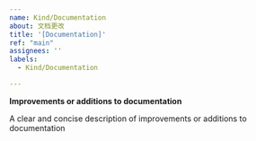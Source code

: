 ```yaml
---
name: Kind/Documentation
about: 文档更改
title: '[Documentation]'
ref: "main"
assignees: ''
labels:
  - Kind/Documentation

---
```


**Improvements or additions to documentation**

A clear and concise description of improvements or additions to documentation